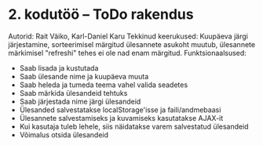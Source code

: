 # 2. kodutöö – ToDo rakendus

Autorid: Rait Väiko, Karl-Daniel Karu
Tekkinud keerukused: Kuupäeva järgi järjestamine, sorteerimisel märgitud ülesannete asukoht muutub, ülesannete märkimisel "refreshi" tehes ei ole nad enam märgitud.
Funktsionaalsused:
* Saab lisada ja kustutada
* Saab ülesande nime ja kuupäeva muuta
* Saab heleda ja tumeda teema vahel valida seadetes
* Saab märkida ülesandeid tehtuks
* Saab järjestada nime järgi ülesandeid
* Ülesanded salvestatakse localStorage'isse ja faili/andmebaasi
* Ülesannete salvestamiseks ja kuvamiseks kasutatakse AJAX-it
* Kui kasutaja tuleb lehele, siis näidatakse varem salvestatud ülesandeid
* Võimalus otsida ülesandeid
